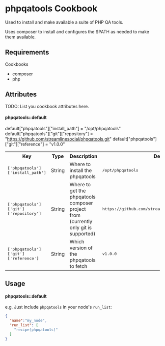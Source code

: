phpqatools Cookbook
===================

Used to install and make available a suite of PHP QA tools.

Uses composer to install and configures the $PATH as needed to make them available.

Requirements
------------

Cookbooks

- composer
- php

Attributes
----------
TODO: List you cookbook attributes here.

#### phpqatools::default
default["phpqatools"]["install_path"] = "/opt/phpqatools"
default["phpqatools"]["git"]["repository"] = "https://github.com/streamlinesocial/phpqatools.git"
default["phpqatools"]["git"]["reference"] = "v1.0.0"
<table>
  <tr>
    <th>Key</th>
    <th>Type</th>
    <th>Description</th>
    <th>Default</th>
  </tr>
  <tr>
    <td><tt>['phpqatools']['install_path']</tt></td>
    <td>String</td>
    <td>Where to install the phpqatools</td>
    <td><tt>/opt/phpqatools</tt></td>
  </tr>
  <tr>
    <td><tt>['phpqatools']['git']['repository']</tt></td>
    <td>String</td>
    <td>Where to get the phpqatools composer project from (currently only git is supported)</td>
    <td><tt>https://github.com/streamlinesocial/phpqatools.git</tt></td>
  </tr>
  <tr>
    <td><tt>['phpqatools']['git']['reference']</tt></td>
    <td>String</td>
    <td>Which version of the phpqatools to fetch</td>
    <td><tt>v1.0.0</tt></td>
  </tr>
</table>

Usage
-----
#### phpqatools::default

e.g.
Just include `phpqatools` in your node's `run_list`:

```json
{
  "name":"my_node",
  "run_list": [
    "recipe[phpqatools]"
  ]
}
```

